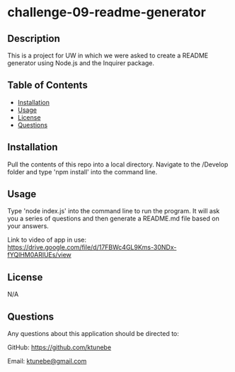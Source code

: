 # challenge-09-readme-generator

## Description

This is a project for UW in which we were asked to create a README generator using Node.js and the Inquirer package.

## Table of Contents

- [Installation](#installation)
- [Usage](#usage)
- [License](#license)
- [Questions](#questions)

## Installation

Pull the contents of this repo into a local directory. Navigate to the /Develop folder and type 'npm install' into the command line.

## Usage

Type 'node index.js' into the command line to run the program. It will ask you a series of questions and then generate a README.md file based on your answers.

Link to video of app in use: https://drive.google.com/file/d/17FBWc4GL9Kms-30NDx-fYQlHM0ARlUEs/view

## License

N/A

## Questions

Any questions about this application should be directed to:

GitHub: https://github.com/ktunebe

Email: ktunebe@gmail.com
